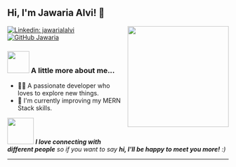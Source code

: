 

<h2> Hi, I'm Jawaria Alvi! 👋</h2>
<img align='right' src="https://jawariaalvi.netlify.app/static/media/hero.c3d1a760.gif" width="230">

[![Linkedin: jawarialalvi](https://img.shields.io/badge/-jawariaalvi-blue?style=flat-square&logo=Linkedin&logoColor=white&link=https://www.linkedin.com/in/jawariaalvi/)](https://www.linkedin.com/in/jawariaalvi/)
[![GitHub Jawaria](https://img.shields.io/github/followers/jawariaalvi32?label=follow&style=social)](https://github.com/jawariaalvi32)

### <img src="https://media.giphy.com/media/VgCDAzcKvsR6OM0uWg/giphy.gif" width="50"> A little more about me...  

- :woman_technologist: A passionate developer who loves to explore new things.
- 🌱 I'm currently improving my MERN Stack skills.

<img src="https://media.giphy.com/media/LnQjpWaON8nhr21vNW/giphy.gif" width="60"> <em><b>I love connecting with different people</b> so if you want to say <b>hi, I'll be happy to meet you more!</b> :)</em>

---



